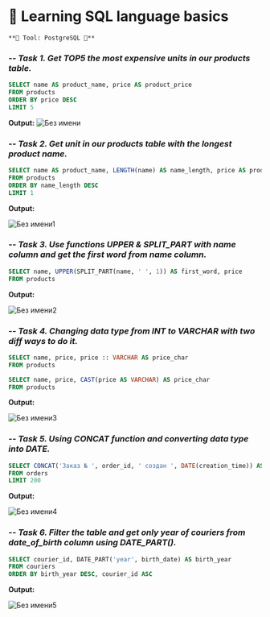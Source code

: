  # 🌮 **Learning SQL language basics**

    **🔑 Tool: PostgreSQL 🔑**
   

### _-- Task 1. Get TOP5 the most expensive units in our products table._

```SQL
SELECT name AS product_name, price AS product_price
FROM products
ORDER BY price DESC
LIMIT 5
```

**Output:**
![Без имени](https://github.com/AntonLavrukhin/SQL_projects/assets/143402791/31797aa8-4d93-4a23-88f3-b11072fbf195)

### _-- Task 2. Get unit in our products table with the longest product name._

```SQL
SELECT name AS product_name, LENGTH(name) AS name_length, price AS product_price
FROM products
ORDER BY name_length DESC
LIMIT 1
```

**Output:**

![Без имени1](https://github.com/AntonLavrukhin/SQL_projects/assets/143402791/e77b5bdf-b25f-43d4-91e9-194d9888a85c)

### _-- Task 3. Use functions UPPER & SPLIT_PART with name column and get the first word from name column._

```SQL
SELECT name, UPPER(SPLIT_PART(name, ' ', 1)) AS first_word, price
FROM products
```

**Output:**

![Без имени2](https://github.com/AntonLavrukhin/SQL_projects/assets/143402791/871d4aa4-2d7b-469a-8f62-953d2370533a)

### _-- Task 4. Changing data type from INT to VARCHAR with two diff ways to do it._

```SQL
SELECT name, price, price :: VARCHAR AS price_char
FROM products
```

```SQL
SELECT name, price, CAST(price AS VARCHAR) AS price_char
FROM products
```

**Output:**

![Без имени3](https://github.com/AntonLavrukhin/SQL_projects/assets/143402791/c1c43910-bc48-48de-ac53-70f54b619bcb)

### _-- Task 5. Using CONCAT function and converting data type into DATE._

```SQL
SELECT CONCAT('Заказ № ', order_id, ' создан ', DATE(creation_time)) AS order_info
FROM orders
LIMIT 200
```

**Output:**

![Без имени4](https://github.com/AntonLavrukhin/SQL_projects/assets/143402791/b552e0e5-181e-446e-ac01-8b19bbc99efe)

### _-- Task 6. Filter the table and get only year of couriers from date_of_birth column using DATE_PART()._

```SQL
SELECT courier_id, DATE_PART('year', birth_date) AS birth_year
FROM couriers
ORDER BY birth_year DESC, courier_id ASC
```

**Output:**

![Без имени5](https://github.com/AntonLavrukhin/SQL_projects/assets/143402791/ab58500b-2895-470c-bd0c-1fca3af366b3)



